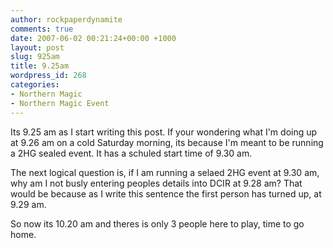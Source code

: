 ```yaml
---
author: rockpaperdynamite
comments: true
date: 2007-06-02 00:21:24+00:00 +1000
layout: post
slug: 925am
title: 9.25am
wordpress_id: 268
categories:
- Northern Magic
- Northern Magic Event
---
```


Its 9.25 am as I start writing this post. If your wondering what I'm doing up at 9.26 am on a cold Saturday morning, its because I'm meant to be running a 2HG sealed event. It has a schuled start time of 9.30 am.

The next logical question is, if I am running a selaed 2HG event at 9.30 am, why am I not busly entering peoples details into DCIR at 9.28 am? That would be because as I write this sentence the first person has turned up, at 9.29 am.

So now its 10.20 am and theres is only 3 people here to play, time to go home.
